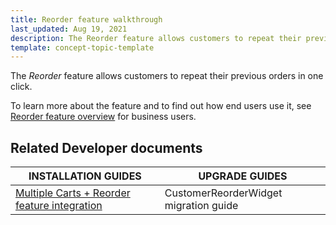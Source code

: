 ```yaml
---
title: Reorder feature walkthrough
last_updated: Aug 19, 2021
description: The Reorder feature allows customers to repeat their previous orders in one click
template: concept-topic-template
---
```


The _Reorder_ feature allows customers to repeat their previous orders in one click.


To learn more about the feature and to find out how end users use it, see [Reorder feature overview](/docs/scos/user/features/{{page.version}}/reorder-feature-overview.html) for business users.


## Related Developer documents

| INSTALLATION GUIDES | UPGRADE GUIDES|
|---------|---------|
| [Multiple Carts + Reorder feature integration](/docs/scos/dev/feature-integration-guides/{{page.version}}/multiple-carts-reorder-feature-integration.html) | CustomerReorderWidget migration guide  |
